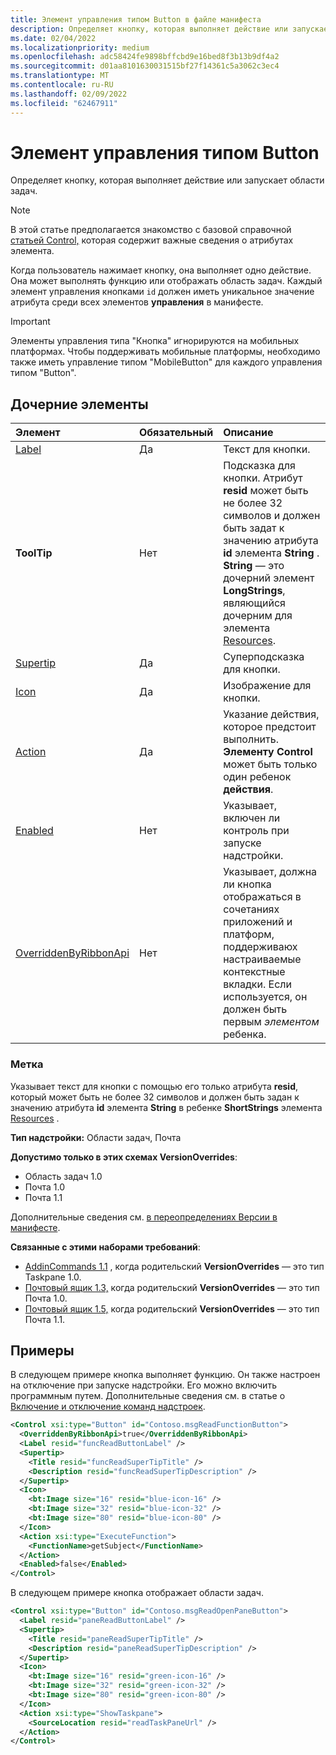 ```yaml
---
title: Элемент управления типом Button в файле манифеста
description: Определяет кнопку, которая выполняет действие или запускает области задач.
ms.date: 02/04/2022
ms.localizationpriority: medium
ms.openlocfilehash: adc58424fe9898bffcbd9e16bed8f3b13b9df4a2
ms.sourcegitcommit: d01aa8101630031515bf27f14361c5a3062c3ec4
ms.translationtype: MT
ms.contentlocale: ru-RU
ms.lasthandoff: 02/09/2022
ms.locfileid: "62467911"
---
```

# <a name="control-element-of-type-button"></a>Элемент управления типом Button

Определяет кнопку, которая выполняет действие или запускает области задач.

> [!NOTE]
> В этой статье предполагается знакомство с базовой справочной [статьей Control,](control.md) которая содержит важные сведения о атрибутах элемента.

Когда пользователь нажимает кнопку, она выполняет одно действие. Она может выполнять функцию или отображать область задач. Каждый элемент управления кнопками `id` должен иметь уникальное значение атрибута среди всех элементов **управления** в манифесте.

> [!IMPORTANT]
> Элементы управления типа "Кнопка" игнорируются на мобильных платформах. Чтобы поддерживать мобильные платформы, необходимо также иметь управление типом "MobileButton" для каждого управления типом "Button".

## <a name="child-elements"></a>Дочерние элементы

|  Элемент |  Обязательный  |  Описание  |
|:-----|:-----|:-----|
|  [Label](#label)     | Да |  Текст для кнопки. |
|  **ToolTip**    |Нет|Подсказка для кнопки. Атрибут **resid** может быть не более 32 символов и должен быть задат к значению атрибута **id** элемента **String** . **String** — это дочерний элемент **LongStrings**, являющийся дочерним для элемента [Resources](resources.md).|
|  [Supertip](supertip.md)  | Да |  Суперподсказка для кнопки.    |
|  [Icon](icon.md)      | Да |  Изображение для кнопки.         |
|  [Action](action.md)    | Да |  Указание действия, которое предстоит выполнить. **Элементу Control** может быть только один ребенок **действия**. |
|  [Enabled](enabled.md)    | Нет |  Указывает, включен ли контроль при запуске надстройки.  |
|  [OverriddenByRibbonApi](overriddenbyribbonapi.md)      | Нет |  Указывает, должна ли кнопка отображаться в сочетаниях приложений и платформ, поддерживаюх настраиваемые контекстные вкладки. Если используется, он должен быть первым *элементом* ребенка. |

### <a name="label"></a>Метка

Указывает текст для кнопки с помощью его только атрибута **resid**, который может быть не более 32 символов и должен быть задан к значению атрибута **id** элемента **String** в ребенке **ShortStrings** элемента [Resources](resources.md) .

**Тип надстройки:** Области задач, Почта

**Допустимо только в этих схемах VersionOverrides**:

- Область задач 1.0
- Почта 1.0
- Почта 1.1

Дополнительные сведения см. [в переопределениях Версии в манифесте](../../develop/add-in-manifests.md#version-overrides-in-the-manifest).

**Связанные с этими наборами требований**:

- [AddinCommands 1.1](../requirement-sets/add-in-commands-requirement-sets.md) , когда родительский **VersionOverrides** — это тип Taskpane 1.0.
- [Почтовый ящик 1.3,](../../reference/objectmodel/requirement-set-1.3/outlook-requirement-set-1.3.md) когда родительский **VersionOverrides** — это тип Почта 1.0.
- [Почтовый ящик 1.5,](../../reference/objectmodel/requirement-set-1.5/outlook-requirement-set-1.5.md) когда родительский **VersionOverrides** — это тип Почта 1.1.

## <a name="examples"></a>Примеры

В следующем примере кнопка выполняет функцию. Он также настроен на отключение при запуске надстройки. Его можно включить программным путем. Дополнительные сведения см. в статье о [Включение и отключение команд надстроек](../../design/disable-add-in-commands.md).

```xml
<Control xsi:type="Button" id="Contoso.msgReadFunctionButton">
  <OverriddenByRibbonApi>true</OverriddenByRibbonApi>
  <Label resid="funcReadButtonLabel" />
  <Supertip>
    <Title resid="funcReadSuperTipTitle" />
    <Description resid="funcReadSuperTipDescription" />
  </Supertip>
  <Icon>
    <bt:Image size="16" resid="blue-icon-16" />
    <bt:Image size="32" resid="blue-icon-32" />
    <bt:Image size="80" resid="blue-icon-80" />
  </Icon>
  <Action xsi:type="ExecuteFunction">
    <FunctionName>getSubject</FunctionName>
  </Action>
  <Enabled>false</Enabled>
</Control>
```

В следующем примере кнопка отображает области задач.

```xml
<Control xsi:type="Button" id="Contoso.msgReadOpenPaneButton">
  <Label resid="paneReadButtonLabel" />
  <Supertip>
    <Title resid="paneReadSuperTipTitle" />
    <Description resid="paneReadSuperTipDescription" />
  </Supertip>
  <Icon>
    <bt:Image size="16" resid="green-icon-16" />
    <bt:Image size="32" resid="green-icon-32" />
    <bt:Image size="80" resid="green-icon-80" />
  </Icon>
  <Action xsi:type="ShowTaskpane">
    <SourceLocation resid="readTaskPaneUrl" />
  </Action>
</Control>
```

